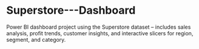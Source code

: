 # Superstore---Dashboard
Power BI dashboard project using the Superstore dataset – includes sales analysis, profit trends, customer insights, and interactive slicers for region, segment, and category.
